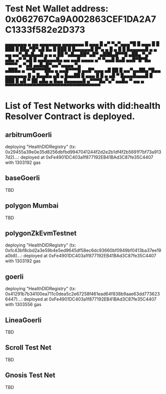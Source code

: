 # Test Net Wallet address: 0x062767Ca9A002863CEF1DA2A7C1333f582e2D373

 ▄▄▄▄▄▄▄ ▄ ▄▄  ▄▄▄▄▄▄▄ ▄▄▄▄▄▄▄ 
 █ ▄▄▄ █ ▄▀  ▀▄▀▄▄▄▀█  █ ▄▄▄ █ 
 █ ███ █  ██▄▀█▀▄█  █▄ █ ███ █ 
 █▄▄▄▄▄█ █▀▄ ▄ █ ▄ █ █ █▄▄▄▄▄█ 
 ▄ ▄   ▄▄  ▄▄▀▄█▄█▄▄█   ▄  ▄ ▄ 
 ██ ▀▄█▄▄██▀▄█▀ ▄███▄█▀▀█ ▄██▄ 
 ▀▄▀ ▄█▄ ▄▀ ▀▄█ █ ▄▄█▄▄▄█▄  ▄▄ 
 ▄▄█ ▄▄▄▄ ▄▀ ▀▄▄█ █▄█ ▄▄█▀█▀█▄ 
  ▀▀▀▀ ▄ ▀▄█ ▄▄█▄█▀▄▄▀▄▄▄▄ ▀▄  
 ▄███▄ ▄  ▀▀█▀▀▀██▄  ▄ ▄▄█▀▀▀█ 
 ▄▄█▀▄▄▄  ▄█ ██ █ ▄▄▀▄▄██▄▀█▄▄ 
 ▄▄▄▄▄▄▄ █ ▄ █▄▄█▄  ▄█ ▄ █▄▄██ 
 █ ▄▄▄ █  █ ▄ ▄█   ▀ █▄▄▄█▄▄▄█ 
 █ ███ █ ▄█  ▀ ██   ▄█▄ ▄  █▄▄ 
 █▄▄▄▄▄█ ▄▀▀▀█▄▀▄▀ ▄▄█▄ ▀ ▄▄ ▄ 
▀▀▀▀▀▀▀▀▀▀▀▀▀▀▀▀▀▀▀▀▀▀▀▀▀▀▀▀▀▀▀

# List of Test Networks with did:health Resolver Contract is deployed.

## arbitrumGoerli
deploying "HealthDIDRegistry" (tx: 0x29455a39e0e35d8256dbfbd9947041244f2d2e2b1df4f2b5691f7bf73a9137d2)...: deployed at 0xFe4901DC403a1f877192EB41BAd3C87fe35C4407 with 1303192 gas

## baseGoerli
TBD

## polygon Mumbai
TBD

## polygonZkEvmTestnet
deploying "HealthDIDRegistry" (tx: 0xfc43bf8cbd2a3e59b4e5ed9645df58ec6dc93660bf0949bf0413ba37ee19a0b8)...: deployed at 0xFe4901DC403a1f877192EB41BAd3C87fe35C4407 with 1303192 gas

## goerli             
deploying "HealthDIDRegistry" (tx: 0x41291b7b34100ea711c0dea5c2e67258f461ead64f838b9aae63dd7736236447)...: deployed at 0xFe4901DC403a1f877192EB41BAd3C87fe35C4407 with 1303556 gas

## LineaGoerli
TBD

## Scroll Test Net
TBD

## Gnosis Test Net 
TBD
